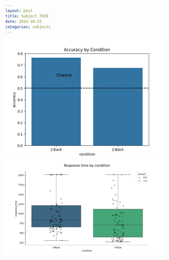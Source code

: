 ```yaml
---
layout: post
title: Subject 7019
date: 2024-10-22
categories: subjects
---
```


![](data/7019/run-19/7019_ATS_acc.png)
![](data/7019/run-19/7019_ATS_rt.png)
